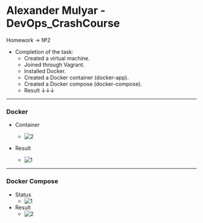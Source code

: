 # Alexander Mulyar - DevOps_CrashCourse 
   Homework -> №2

- Completion of the task:
   - Created a virtual machine.
   - Joined through Vagrant.
   - Installed Docker.
   - Сreated a Docker container (docker-app).
   - Created a Docker compose (docker-compose).
   - Result ↓↓↓ 
____
<h3>Docker</h3>

- Container
   - ![2](https://user-images.githubusercontent.com/82367885/138553621-bdb3a606-1bf1-47d1-bd32-84e305c939f7.png)

- Result
   - ![1](https://user-images.githubusercontent.com/82367885/138553622-2ca7d7db-dbac-401d-9606-dbb0c2577ab5.png)

____
<h3>Docker Compose</h3>

- Status   
   - ![1](https://user-images.githubusercontent.com/82367885/138553695-27be571f-3126-41e5-b86f-01d4b8bde29c.png)
- Result      
   - ![2](https://user-images.githubusercontent.com/82367885/138553708-cd9d007f-b93e-4596-82d5-824587a71cca.png)
